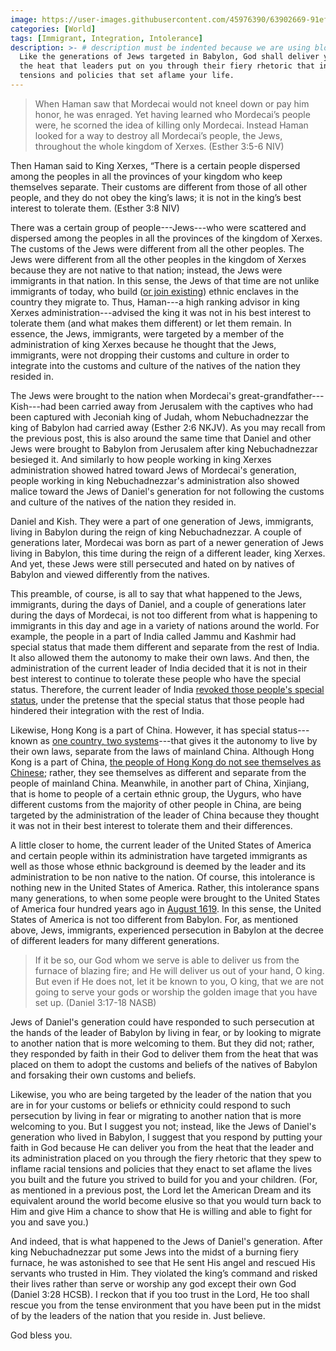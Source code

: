 ```yaml
---
image: https://user-images.githubusercontent.com/45976390/63902669-91ef2a80-c9d8-11e9-90c8-d687f2f48e8f.jpg
categories: [World]
tags: [Immigrant, Integration, Intolerance]
description: >- # description must be indented because we are using block scalar
  Like the generations of Jews targeted in Babylon, God shall deliver you from
  the heat that leaders put on you through their fiery rhetoric that inflame
  tensions and policies that set aflame your life.
---
```


> When Haman saw that Mordecai would not kneel down or pay him honor, he was
enraged. Yet having learned who Mordecai’s people were, he scorned the idea of
killing only Mordecai. Instead Haman looked for a way to destroy all Mordecai’s
people, the Jews, throughout the whole kingdom of Xerxes. (Esther 3:5-6 NIV)
>
Then Haman said to King Xerxes, “There is a certain people dispersed among the
peoples in all the provinces of your kingdom who keep themselves separate. Their
customs are different from those of all other people, and they do not obey the
king’s laws; it is not in the king’s best interest to tolerate them. (Esther 3:8
NIV)

There was a certain group of people---Jews---who were scattered and dispersed
among the peoples in all the provinces of the kingdom of Xerxes. The customs of
the Jews were different from all the other peoples. The Jews were different from
all the other peoples in the kingdom of Xerxes because they are not native to
that nation; instead, the Jews were immigrants in that nation. In this sense,
the Jews of that time are not unlike immigrants of today, who build
([or join existing][1]) ethnic enclaves in the country they migrate to. Thus,
Haman---a high ranking advisor in king Xerxes administration---advised the king
it was not in his best interest to tolerate them (and what makes them different)
or let them remain. In essence, the Jews, immigrants, were targeted by a member
of the administration of king Xerxes because he thought that the Jews,
immigrants, were not dropping their customs and culture in order to integrate
into the customs and culture of the natives of the nation they resided in.

The Jews were brought to the nation when Mordecai's
great-grandfather---Kish---had been carried away from Jerusalem with the
captives who had been captured with Jeconiah king of Judah, whom Nebuchadnezzar
the king of Babylon had carried away (Esther 2:6 NKJV). As you may recall from
the previous post, this is also around the same time that Daniel and other Jews
were brought to Babylon from Jerusalem after king Nebuchadnezzar besieged it.
And similarly to how people working in king Xerxes administration showed hatred
toward Jews of Mordecai's generation, people working in king Nebuchadnezzar's
administration also showed malice toward the Jews of Daniel's generation for not
following the customs and culture of the natives of the nation they resided in.

Daniel and Kish. They were a part of one generation of Jews, immigrants, living
in Babylon during the reign of king Nebuchadnezzar. A couple of generations
later, Mordecai was born as part of a newer generation of Jews living in
Babylon, this time during the reign of a different leader, king Xerxes. And yet,
these Jews were still persecuted and hated on by natives of Babylon and viewed
differently from the natives.

This preamble, of course, is all to say that what happened to the Jews,
immigrants, during the days of Daniel, and a couple of generations later during
the days of Mordecai, is not too different from what is happening to immigrants
in this day and age in a variety of nations around the world. For example, the
people in a part of India called Jammu and Kashmir had special status that made
them different and separate from the rest of India. It also allowed them the
autonomy to make their own laws. And then, the administration of the current
leader of India decided that it is not in their best interest to continue to
tolerate these people who have the special status. Therefore, the current leader
of India [revoked those people's special status][2], under the pretense that the
special status that those people had hindered their integration with the rest of
India.

Likewise, Hong Kong is a part of China. However, it has special status---known
as [one country, two systems][3]---that gives it the autonomy to live by their
own laws, separate from the laws of mainland China. Although Hong Kong is a part
of China, [the people of Hong Kong do not see themselves as Chinese][4]; rather,
they see themselves as different and separate from the people of mainland China.
Meanwhile, in another part of China, Xinjiang, that is home to people of a
certain ethnic group, the Uygurs, who have different customs from the majority
of other people in China, are being targeted by the administration of the leader
of China because they thought it was not in their best interest to tolerate them
and their differences.

A little closer to home, the current leader of the United States of America and
certain people within its administration have targeted immigrants as well as
those whose ethnic background is deemed by the leader and its administration to
be non native to the nation. Of course, this intolerance is nothing new in the
United States of America. Rather, this intolerance spans many generations, to
when some people were brought to the United States of America four hundred years
ago in [August 1619][5]. In this sense, the United States of America is not too
different from Babylon. For, as mentioned above, Jews, immigrants, experienced
persecution in Babylon at the decree of different leaders for many different
generations.

> If it be so, our God whom we serve is able to deliver us from the furnace of
blazing fire; and He will deliver us out of your hand, O king. But even if He
does not, let it be known to you, O king, that we are not going to serve your
gods or worship the golden image that you have set up. (Daniel 3:17-18 NASB)

Jews of Daniel's generation could have responded to such persecution at the
hands of the leader of Babylon by living in fear, or by looking to migrate to
another nation that is more welcoming to them. But they did not; rather, they
responded by faith in their God to deliver them from the heat that was placed on
them to adopt the customs and beliefs of the natives of Babylon and forsaking
their own customs and beliefs.

Likewise, you who are being targeted by the leader of the nation that you are
in for your customs or beliefs or ethnicity could respond to such persecution by
living in fear or migrating to another nation that is more welcoming to you. But
I suggest you not; instead, like the Jews of Daniel's generation who lived in
Babylon, I suggest that you respond by putting your faith in God because He can
deliver you from the heat that the leader and its administration placed on you
through the fiery rhetoric that they spew to inflame racial tensions and
policies that they enact to set aflame the lives you built and the future you
strived to build for you and your children. (For, as mentioned in a previous
post, the Lord let the American Dream and its equivalent around the world become
elusive so that you would turn back to Him and give Him a chance to show that He
is willing and able to fight for you and save you.)

And indeed, that is what happened to the Jews of Daniel's generation. After king
Nebuchadnezzar put some Jews into the midst of a burning fiery furnace, he was
astonished to see that He sent His angel and rescued His servants who trusted in
Him. They violated the king’s command and risked their lives rather than serve
or worship any god except their own God (Daniel 3:28 HCSB). I reckon that if
you too trust in the Lord, He too shall rescue you from the tense environment
that you have been put in the midst of by the leaders of the nation that you
reside in. Just believe.

God bless you.

[1]: https://www.theringer.com/2018/1/29/16944030/new-orleans-food-diary
     "Chau Down: A New Orleans Food Diary"
[2]: https://www.cnbc.com/2019/08/05/article-370-what-is-happening-in-kashmir-india-revokes-special-status.html
     "India revokes special status for Kashmir. Here’s what it means"
[3]: https://www.nytimes.com/2019/08/08/world/asia/hong-kong-protests-explained.html
     "What’s Going On in Hong Kong? What To Know About the Protests"
[4]: https://www.bbc.com/news/world-asia-china-48607723
     "Why are there protests in Hong Kong? All the context you need"
[5]: https://www.nytimes.com/interactive/2019/08/14/magazine/1619-america-slavery.html
     "The 1619 Project"
